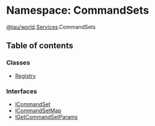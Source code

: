 # Namespace: CommandSets

[@tau/world](tau_world.md).[Services](tau_world.Services.md).CommandSets

## Table of contents

### Classes

- [Registry](../classes/tau_world.Services.CommandSets.Registry.md)

### Interfaces

- [ICommandSet](../interfaces/tau_world.Services.CommandSets.ICommandSet.md)
- [ICommandSetMap](../interfaces/tau_world.Services.CommandSets.ICommandSetMap.md)
- [IGetCommandSetParams](../interfaces/tau_world.Services.CommandSets.IGetCommandSetParams.md)
